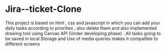 # Jira--ticket-Clone
This project is based on html , css and javascript in which you can add your daily tasks according to priorities , also delete them  and also implemented drawing tool using Canvas API (Under developing phase) .
All tasks going to be saved in local Storage and Use of media queries makes it compatible to different screens 
